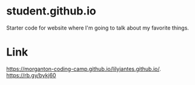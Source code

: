 # student.github.io
Starter code for website where I'm going to talk about my favorite things.

# Link
https://morganton-coding-camp.github.io/lilyjantes.github.io/.
https://rb.gy/bykj60
